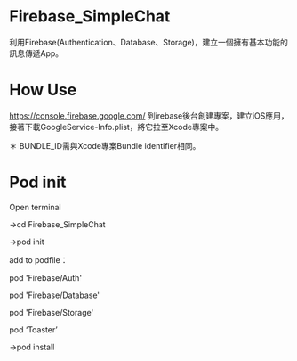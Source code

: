 # Firebase_SimpleChat

利用Firebase(Authentication、Database、Storage)，建立一個擁有基本功能的訊息傳遞App。

# How Use

https://console.firebase.google.com/
到irebase後台創建專案，建立iOS應用，接著下載GoogleService-Info.plist，將它拉至Xcode專案中。

＊ BUNDLE_ID需與Xcode專案Bundle identifier相同。 

# Pod init

Open terminal

->cd Firebase_SimpleChat

->pod init

add to podfile：

pod 'Firebase/Auth'

pod 'Firebase/Database'

pod 'Firebase/Storage'

pod ‘Toaster’

->pod install
